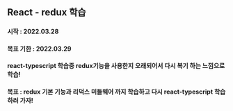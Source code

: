 ## React - redux 학습

#### 시작 : 2022.03.28

#### 목표 기한 : 2022.03.29

#### react-typescript 학습중 redux기능을 사용한지 오래되어서 다시 복기 하는 느낌으로 학습!

#### 목표 : redux 기본 기능과 리덕스 미들웨어 까지 학습하고 다시 react-typescript 학습 하러 가자!
